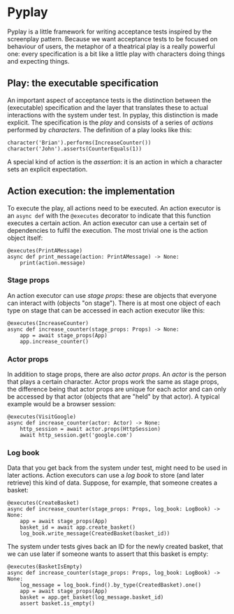 # Pyplay

Pyplay is a little framework for writing acceptance tests inspired by the screenplay pattern.
Because we want acceptance tests to be focused on behaviour of users, the metaphor of a theatrical play is a really powerful one: every specification is a bit like a little play with characters doing things and expecting things.

## Play: the executable specification

An important aspect of acceptance tests is the distinction between the (executable) specification and the layer that translates these to actual interactions with the system under test.
In pyplay, this distinction is made explicit.
The specification is the _play_ and consists of a series of _actions_ performed by _characters_.
The definition of a play looks like this:
```
character('Brian').performs(IncreaseCounter())
character('John').asserts(CounterEquals(1))
```
A special kind of action is the _assertion_: it is an action in which a character sets an explicit expectation.

## Action execution: the implementation

To execute the play, all actions need to be executed.
An action executor is an `async def` with the `@executes` decorator to indicate that this function executes a certain action.
An action executor can use a certain set of dependencies to fulfil the execution.
The most trivial one is the action object itself:
```
@executes(PrintAMessage)
async def print_message(action: PrintAMessage) -> None:
    print(action.message)
```

### Stage props

An action executor can use _stage props_: these are objects that everyone can interact with (objects "on stage"). There is at most one object of each type on stage that can be accessed in each action executor like this:
```
@executes(IncreaseCounter)
async def increase_counter(stage_props: Props) -> None:
    app = await stage_props(App)
    app.increase_counter()
```

### Actor props

In addition to stage props, there are also _actor props_.
An _actor_ is the person that plays a certain character.
Actor props work the same as stage props, the difference being that actor props are unique for each actor and can only be accessed by that actor (objects that are "held" by that actor).
A typical example would be a browser session:
```
@executes(VisitGoogle)
async def increase_counter(actor: Actor) -> None:
    http_session = await actor.props(HttpSession)
    await http_session.get('google.com')
```

### Log book
Data that you get back from the system under test, might need to be used in later actions.
Action executors can use a _log book_ to store (and later retrieve) this kind of data.
Suppose, for example, that someone creates a basket:
```
@executes(CreateBasket)
async def increase_counter(stage_props: Props, log_book: LogBook) -> None:
    app = await stage_props(App)
    basket_id = await app.create_basket()
    log_book.write_message(CreatedBasket(basket_id))
```
The system under tests gives back an ID for the newly created basket, that we can use later if someone wants to assert that this basket is empty:
```
@executes(BasketIsEmpty)
async def increase_counter(stage_props: Props, log_book: LogBook) -> None:
    log_message = log_book.find().by_type(CreatedBasket).one()
    app = await stage_props(App)
    basket = app.get_basket(log_message.basket_id)
    assert basket.is_empty()
```
